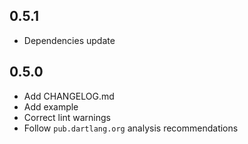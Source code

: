 ## 0.5.1
- Dependencies update

## 0.5.0
- Add CHANGELOG.md
- Add example
- Correct lint warnings
- Follow `pub.dartlang.org` analysis recommendations